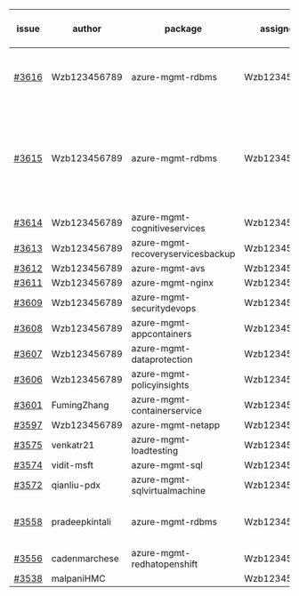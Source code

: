 | issue | author | package | assignee | bot advice | created date of issue | target release date | date from target |
| ------ | ------ | ------ | ------ | ------ | ------ | ------ | :-----: |
| [#3616](https://github.com/Azure/sdk-release-request/issues/3616) | Wzb123456789 | azure-mgmt-rdbms | Wzb123456789 | duplicated issue  <br> new issue. MultiAPI | 12-29 | 01-27 |  |
| [#3615](https://github.com/Azure/sdk-release-request/issues/3615) | Wzb123456789 | azure-mgmt-rdbms | Wzb123456789 | duplicated issue  <br> new version is 0.0.0, please check base branch! | 12-29 | 01-27 |  |
| [#3614](https://github.com/Azure/sdk-release-request/issues/3614) | Wzb123456789 | azure-mgmt-cognitiveservices | Wzb123456789 |  | 12-29 | 01-27 |  |
| [#3613](https://github.com/Azure/sdk-release-request/issues/3613) | Wzb123456789 | azure-mgmt-recoveryservicesbackup | Wzb123456789 |  | 12-29 | 01-27 |  |
| [#3612](https://github.com/Azure/sdk-release-request/issues/3612) | Wzb123456789 | azure-mgmt-avs | Wzb123456789 |  | 12-29 | 01-27 |  |
| [#3611](https://github.com/Azure/sdk-release-request/issues/3611) | Wzb123456789 | azure-mgmt-nginx | Wzb123456789 |  | 12-29 | 01-27 |  |
| [#3609](https://github.com/Azure/sdk-release-request/issues/3609) | Wzb123456789 | azure-mgmt-securitydevops | Wzb123456789 |  | 12-29 | 01-27 |  |
| [#3608](https://github.com/Azure/sdk-release-request/issues/3608) | Wzb123456789 | azure-mgmt-appcontainers | Wzb123456789 |  | 12-29 | 01-27 |  |
| [#3607](https://github.com/Azure/sdk-release-request/issues/3607) | Wzb123456789 | azure-mgmt-dataprotection | Wzb123456789 |  | 12-29 | 01-27 |  |
| [#3606](https://github.com/Azure/sdk-release-request/issues/3606) | Wzb123456789 | azure-mgmt-policyinsights | Wzb123456789 |  | 12-29 | 01-27 |  |
| [#3601](https://github.com/Azure/sdk-release-request/issues/3601) | FumingZhang | azure-mgmt-containerservice | Wzb123456789 | new comment. | 12-28 | 01-27 |  |
| [#3597](https://github.com/Azure/sdk-release-request/issues/3597) | Wzb123456789 | azure-mgmt-netapp | Wzb123456789 |  | 12-27 | 01-27 |  |
| [#3575](https://github.com/Azure/sdk-release-request/issues/3575) | venkatr21 | azure-mgmt-loadtesting | Wzb123456789 |  | 12-22 | 01-27 |  |
| [#3574](https://github.com/Azure/sdk-release-request/issues/3574) | vidit-msft | azure-mgmt-sql | Wzb123456789 |  | 12-20 | 01-27 |  |
| [#3572](https://github.com/Azure/sdk-release-request/issues/3572) | qianliu-pdx | azure-mgmt-sqlvirtualmachine | Wzb123456789 |  | 12-17 | 01-27 |  |
| [#3558](https://github.com/Azure/sdk-release-request/issues/3558) | pradeepkintali | azure-mgmt-rdbms | Wzb123456789 | duplicated issue  <br> new comment. | 12-13 | 01-27 |  |
| [#3556](https://github.com/Azure/sdk-release-request/issues/3556) | cadenmarchese | azure-mgmt-redhatopenshift | Wzb123456789 |  | 12-09 | 01-27 |  |
| [#3538](https://github.com/Azure/sdk-release-request/issues/3538) | malpaniHMC |  | Wzb123456789 |  | 12-06 |  | 0 |
